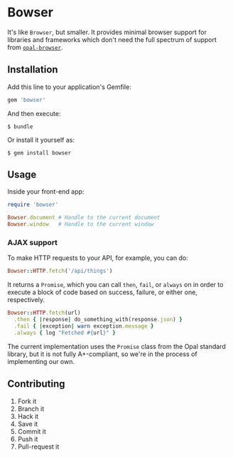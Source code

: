 # Bowser

It's like `Browser`, but smaller. It provides minimal browser support for libraries and frameworks which don't need the full spectrum of support from [`opal-browser`](https://github.com/opal/opal-browser).

## Installation

Add this line to your application's Gemfile:

```ruby
gem 'bowser'
```

And then execute:

    $ bundle

Or install it yourself as:

    $ gem install bowser

## Usage

Inside your front-end app:

```ruby
require 'bowser'

Bowser.document # Handle to the current document
Bowser.window   # Handle to the current window
```

### AJAX support

To make HTTP requests to your API, for example, you can do:

```ruby
Bowser::HTTP.fetch('/api/things')
```

It returns a `Promise`, which you can call `then`, `fail`, or `always` on in order to execute a block of code based on success, failure, or either one, respectively.

```ruby
Bowser::HTTP.fetch(url)
  .then { |response| do_something_with(response.json) }
  .fail { |exception| warn exception.message }
  .always { log "Fetched #{url}" }
```

The current implementation uses the `Promise` class from the Opal standard library, but it is not fully A+-compliant, so we're in the process of implementing our own.

## Contributing

  1. Fork it
  1. Branch it
  1. Hack it
  1. Save it
  1. Commit it
  1. Push it
  1. Pull-request it
